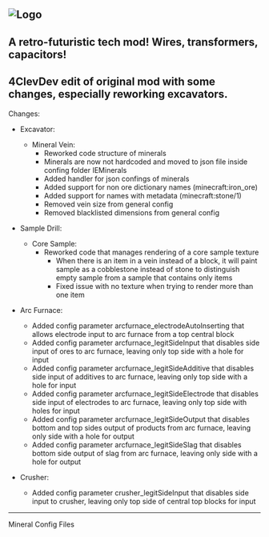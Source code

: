 ![Logo](https://raw.githubusercontent.com/BluSunrize/ImmersiveEngineering/master/src/main/resources/assets/immersiveengineering/logo.png)
--------------------------------------------------

A retro-futuristic tech mod!
Wires, transformers, capacitors!
--------------------------------------------------

4ClevDev edit of original mod with some changes, especially reworking excavators.
--------------------------------------------------

Changes:

  * Excavator:<br/>
    * Mineral Vein:<br/>
      + Reworked code structure of minerals<br/>
      + Minerals are now not hardcoded and moved to json file inside confing folder IEMinerals<br/>
      + Added handler for json confings of minerals<br/>
      + Added support for non ore dictionary names (minecraft:iron_ore)<br/>
      + Added support for names with metadata (minecraft:stone/1)<br/>
      - Removed vein size from general config<br/>
      - Removed blacklisted dimensions from general config<br/>
    
  * Sample Drill:<br/>
    * Core Sample:<br/>
      + Reworked code that manages rendering of a core sample texture<br/>
        + When there is an item in a vein instead of a block, it will paint sample as a cobblestone instead of stone to distinguish empty sample from a sample that contains only items<br/>
        + Fixed issue with no texture when trying to render more than one item<br/>
    
  * Arc Furnace:<br/>
    + Added config parameter arcfurnace_electrodeAutoInserting that allows electrode input to arc furnace from a top central block<br/>
    + Added config parameter arcfurnace_legitSideInput that disables side input of ores to arc furnace, leaving only top side with a hole for input<br/>
    + Added config parameter arcfurnace_legitSideAdditive that disables side input of additives to arc furnace, leaving only top side with a hole for input<br/>
    + Added config parameter arcfurnace_legitSideElectrode that disables side input of electrodes to arc furnace, leaving only top side with holes for input<br/>
    + Added config parameter arcfurnace_legitSideOutput that disables bottom and top sides output of products from arc furnace, leaving only side with a hole for output<br/>
    + Added config parameter arcfurnace_legitSideSlag that disables bottom side output of slag from arc furnace, leaving only side with a hole for output<br/>
    
  * Crusher:<br/>
    + Added config parameter crusher_legitSideInput that disables side input to crusher, leaving only top side of central top blocks for input
--------------------------------------------------

  Mineral Config Files

